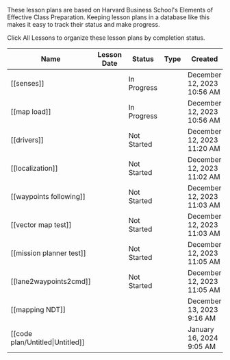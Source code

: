 These lesson plans are based on Harvard Business School's Elements of Effective Class Preparation. Keeping lesson plans in a database like this makes it easy to track their status and make progress.

Click All Lessons to organize these lesson plans by completion status.

|Name|Lesson Date|Status|Type|Created|
|---|---|---|---|---|
|[[senses]]||In Progress||December 12, 2023 10:56 AM|
|[[map load]]||In Progress||December 12, 2023 10:56 AM|
|[[drivers]]||Not Started||December 12, 2023 11:20 AM|
|[[localization]]||Not Started||December 12, 2023 11:02 AM|
|[[waypoints following]]||Not Started||December 12, 2023 11:03 AM|
|[[vector map test]]||Not Started||December 12, 2023 11:03 AM|
|[[mission planner test]]||Not Started||December 12, 2023 11:05 AM|
|[[lane2waypoints2cmd]]||Not Started||December 12, 2023 11:05 AM|
|[[mapping NDT]]||||December 13, 2023 9:16 AM|
|[[code plan/Untitled\|Untitled]]||||January 16, 2024 9:05 AM|
